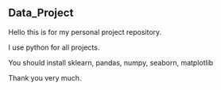 ## Data_Project

Hello this is for my personal project repository.

I use python for all projects.

You should install sklearn, pandas, numpy, seaborn, matplotlib

Thank you very much.
